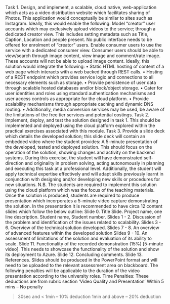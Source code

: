 Task 1.
Design, and implement, a scalable, cloud native, web-application which acts as a
video distribution website which facilitates sharing of Photos. This application would
conceptually be similar to sites such as Instagram.
Ideally, this would enable the following:
Model “creator” user accounts which may exclusively upload videos to the service;
through a dedicated creator view.
This includes setting metadata such as Title, Caption, Location and people present.
No public interface needs to be offered for enrolment of “creator” users.
Enable consumer users to use the service with a dedicated consumer view.
Consumer users should be able to view/search through image content, view image
and comment/rate image. These accounts will not be able to upload image content.
Ideally, this solution would integrate the following:
• Static HTML hosting of content of a web page which interacts with a web
backed through REST calls.
• Hosting of a REST endpoint which provides service logic and connections to
all necessary elements such as storage.
• Provide persistence of user data through scalable hosted databases and/or
block/object storage.
• Cater for user identities and roles using standard authentication mechanisms
and user access controls as appropriate for the cloud platform.
• Provide scalability mechanisms through appropriate caching and dynamic
DNS routing.
• Additionally, media conversion services may be used, be aware of the
limitations of the free tier services and potential costings.
Task 2.
Implement, deploy, and test the solution designed in task 1. This should be
implemented and deployed using the cloud platform explored within the practical
exercises associated with this module.
Task 3.
Provide a slide deck which details the developed solution; this slide deck will contain
an embedded video where the student provides:
A 5-minute presentation of the developed, tested and deployed solution. This should
focus on the operation of the solution, showing changes and activity on the backend
systems.
During this exercise, the student will have demonstrated self-direction and originality
in problem solving, acting autonomously in planning and executing this task at a
professional level.
Additionally, the student will apply technical expertise effectively and will adapt skills
previously learnt in conjunction with designing and/or developing new skills or
procedures for new situations.
N.B. The students are required to implement this solution using the cloud platform
which was the focus of the teaching materials.
Once the solution is produced, students are required to produce presentation which
incorporates a 5-minute video capture demonstrating the solution.
In the presentation It is recommended to have circa 12 content slides which follow
the below outline:
Slide 0. Title Slide. Project name, one line description. Student name, Student
number.
Slides 1 - 2. Discussion of the problem and identification of the issues related
to scalability.
Slides 3 - 6. Overview of the technical solution developed.
Slides 7 - 8. An overview of advanced features within the developed solution
Slides 9 - 10. An assessment of limitations of the solution and evaluation of its
ability to scale.
Slide 11. Functionality of the recorded demonstration (15%) [5-minute video].
This needs to showcase the functionality of the solution and show its
deployment to Azure.
Slide 12. Concluding comments.
Slide 13. References.
Slides should be produced in the PowerPoint format and will need to be uploaded to
the relevant assessment area on blackboard. The following penalties will be
applicable to the duration of the video presentation according to the university roles.
Time Penalties: These deductions are from rubric section ‘Video Quality and
Presentation’
Within 5 mins – No penalty
> 30sec and < 1min – 10% deduction
>1min and above – 20% deduction